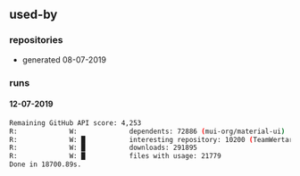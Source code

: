 ## used-by

### repositories

- generated 08-07-2019

### runs

#### 12-07-2019

```bash
Remaining GitHub API score: 4,253
R:             W:             dependents: 72886 (mui-org/material-ui)
R:             W: █           interesting repository: 10200 (TeamWertarbyte/mdi-material-ui)
R:             W: █           downloads: 291895
R:             W: █           files with usage: 21779
Done in 18700.89s.
```
